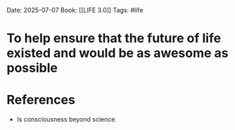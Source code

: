 Date: 2025-07-07
Book: [[LIFE 3.0]]
Tags: #life
# To help ensure that the future of life existed and would be as awesome as possible



# References
- Is consciousness beyond science